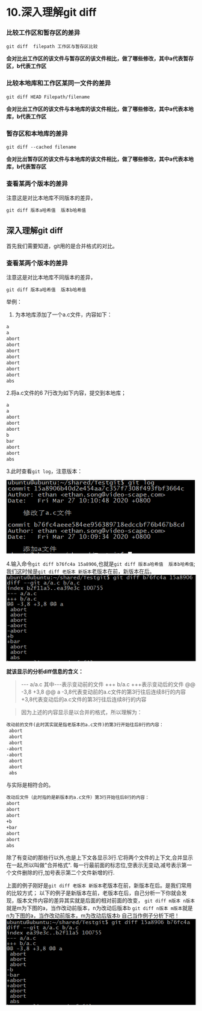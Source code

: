 # 10.深入理解git diff

### 比较工作区和暂存区的差异

```
git diff  filepath 工作区与暂存区比较
```
**会对比出工作区的该文件与暂存区的该文件相比，做了哪些修改，其中a代表暂存区，b代表工作区**

### 比较本地库和工作区某同一文件的差异

```
git diff HEAD Filepath/filename
```
**会对比出工作区的该文件与本地库的该文件相比，做了哪些修改，其中a代表本地库，b代表工作区**
### 暂存区和本地库的差异
```
git diff --cached filename
```
**会对比出暂存区的该文件与本地库的该文件相比，做了哪些修改，其中a代表本地库，b代表暂存区**

### 查看某两个版本的差异
注意这是对比本地库不同版本的差异，
```
git diff 版本a哈希值  版本b哈希值
```









## 深入理解git diff 
首先我们需要知道，git用的是合并格式的对比。
### 查看某两个版本的差异
注意这是对比本地库不同版本的差异，
```
git diff 版本a哈希值  版本b哈希值
```
举例：
1. 为本地库添加了一个a.c文件，内容如下：
```
a
a
abort
abort
abort
abort
abort
abort
abort
abs
```
2.将a.c文件的6 7行改为如下内容，提交到本地库；
```
a
a
abort
abort
abort
b
bar
abort
abort
abs
```
3.此时查看`git log`，注意版本：

![](_v_images/20200327101542390_16555.png)

4.输入命令`git diff b76fc4a 15a8906`,也就是`git diff 版本a哈希值  版本b哈希值`;
我们这时候是`git diff 老版本 新版本`老版本在前，新版本在后。
![](_v_images/20200327101917415_425.png)

**就该显示的分析diff信息的含义：**
>--- a/a.c    其中---表示变动前的文件
>+++ b/a.c +++表示变动后的文件
>@@ -3,8 +3,8 @@ a 
>   -3,8代表变动前的a.c文件的第3行往后连续8行的内容
>   +3,8代表变动后的a.c文件的第3行往后连续8行的内容



> 因为上述的内容显示是以合并的格式，所以理解为：

```
改动前的文件(此时其实就是指老版本的a.c文件)的第3行开始往后8行的内容：
 abort
 abort
 abort
-abort
-abort
 abort
 abort
 abs
```
与实际是相符合的。

 ```
 改动后文件（此时指的是新版本的a.c文件）第3行开始往后8行的内容：
 abort
 abort
 abort
+b
+bar
 abort
 abort
 abs
 ```
除了有变动的那些行以外,也是上下文各显示3行.它将两个文件的上下文,合并显示在一起,所以叫做"合并格式".
每一行最前面的标志位,空表示无变动,减号表示第一个文件删除的行,加号表示第二个文件新增的行.


上面的例子刚好是`git diff 老版本 新版本`老版本在前，新版本在后。是我们常用的比较方式；
以下的例子是新版本在前，老版本在后，自己分析一下你就会发现，版本文件内容的差异其实就是后面的相对前面的改变，
`git diff m版本 n版本`就是m为下图的a，当作改动前版本，n为改动后版本b
`git diff n版本 m版本`就是n为下图的a，当作改动前版本，m为改动后版本b
自己当作例子分析下吧！
![](_v_images/20200327105529933_17664.png)






